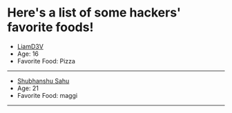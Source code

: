 # Here's a list of some hackers' favorite foods!
- [LiamD3V](https://github.com/LiamD3V)
- Age: 16
- Favorite Food: Pizza
---
- [Shubhanshu Sahu](https://github.com/shubhanshusahu)
- Age: 21
- Favorite Food: maggi
___
